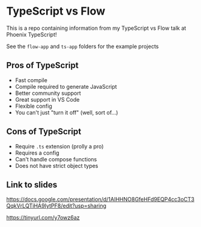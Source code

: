 # TypeScript vs Flow

This is a repo containing information from my TypeScript vs Flow talk at Phoenix TypeScript!

See the `flow-app` and `ts-app` folders for the example projects

## Pros of TypeScript

 - Fast compile
 - Compile required to generate JavaScript
 - Better community support
 - Great support in VS Code
 - Flexible config
 - You can't just "turn it off" (well, sort of...)

## Cons of TypeScript

 - Require `.ts` extension (prolly a pro)
 - Requires a config
 - Can't handle compose functions
 - Does not have strict object types

## Link to slides

https://docs.google.com/presentation/d/1AIHHNO8GfeHFd9EQP4cc3oCT3QqkVrLQTiHA9IytPF8/edit?usp=sharing

https://tinyurl.com/y7owz6az
